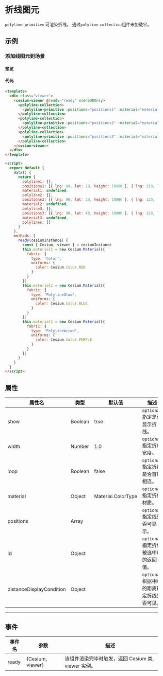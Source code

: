 # 折线图元

`polyline-primitive` 可渲染折线。 通过`polyline-collection`组件来加载它。

## 示例

### 添加线图元到场景

#### 预览

<doc-preview>
  <template>
    <div class="viewer">
      <cesium-viewer @ready="ready" scene3DOnly>
        <polyline-collection>
          <polyline-primitive :positions="positions1" :material="material1" :width="5"></polyline-primitive>
        </polyline-collection>
        <polyline-collection>
          <polyline-primitive :positions="positions2" :material="material2" :width="10"></polyline-primitive>
        </polyline-collection>
        <polyline-collection>
          <polyline-primitive :positions="positions3" :material="material3" :width="10"></polyline-primitive>
        </polyline-collection>
      </cesium-viewer>
    </div>
  </template>

  <script>
    export default {
      data () {
        return {
          polyline1: {},
          positions1: [{lng: 90, lat: 20, height: 10000}, {lng: 120, lat: 20, height: 10000}],
          material1: undefined,
          polyline2: {},
          positions2: [{lng: 90, lat: 30, height: 10000}, {lng: 120, lat: 30, height: 10000}],
          material2: undefined,
          polyline3: {},
          positions3: [{lng: 90, lat: 40, height: 10000}, {lng: 120, lat: 40, height: 10000}],
          material3: undefined,
          polylines: []
        }
      },
      methods: {
        ready (cesiumInstance) {
          const {Cesium, viewer} = cesiumInstance
          this.material1 = new Cesium.Material({
            fabric: {
              type: 'Color',
              uniforms: {
                  color: Cesium.Color.RED
              }
            }
          })
          this.material2 = new Cesium.Material({
            fabric: {
              type: 'PolylineGlow',
              uniforms: {
                  color: Cesium.Color.BLUE
              }
            }
          })
          this.material3 = new Cesium.Material({
            fabric: {
              type: 'PolylineArrow',
              uniforms: {
                  color: Cesium.Color.PURPLE
              }
            }
          })
        }
      }
    }
  </script>
</doc-preview>

#### 代码

```html
<template>
  <div class="viewer">
    <cesium-viewer @ready="ready" scene3DOnly>
      <polyline-collection>
        <polyline-primitive :positions="positions1" :material="material1" :width="5"></polyline-primitive>
      </polyline-collection>
      <polyline-collection>
        <polyline-primitive :positions="positions2" :material="material2" :width="10"></polyline-primitive>
      </polyline-collection>
      <polyline-collection>
        <polyline-primitive :positions="positions3" :material="material3" :width="10"></polyline-primitive>
      </polyline-collection>
    </cesium-viewer>
  </div>
</template>

<script>
  export default {
    data() {
      return {
        polyline1: {},
        positions1: [{ lng: 90, lat: 20, height: 10000 }, { lng: 120, lat: 20, height: 10000 }],
        material1: undefined,
        polyline2: {},
        positions2: [{ lng: 90, lat: 30, height: 10000 }, { lng: 120, lat: 30, height: 10000 }],
        material2: undefined,
        polyline3: {},
        positions3: [{ lng: 90, lat: 40, height: 10000 }, { lng: 120, lat: 40, height: 10000 }],
        material3: undefined,
        polylines: []
      }
    },
    methods: {
      ready(cesiumInstance) {
        const { Cesium, viewer } = cesiumInstance
        this.material1 = new Cesium.Material({
          fabric: {
            type: 'Color',
            uniforms: {
              color: Cesium.Color.RED
            }
          }
        })
        this.material2 = new Cesium.Material({
          fabric: {
            type: 'PolylineGlow',
            uniforms: {
              color: Cesium.Color.BLUE
            }
          }
        })
        this.material3 = new Cesium.Material({
          fabric: {
            type: 'PolylineArrow',
            uniforms: {
              color: Cesium.Color.PURPLE
            }
          }
        })
      }
    }
  }
</script>
```

## 属性

| 属性名                   | 类型    | 默认值             | 描述                                        |
| ------------------------ | ------- | ------------------ | ------------------------------------------- |
| show                     | Boolean | true               | `optional` 指定是否显示折线。               |
| width                    | Number  | 1.0                | `optional` 指定折线宽度。                   |
| loop                     | Boolean | false              | `optional` 指定折线是否首尾相连。           |
| material                 | Object  | Material.ColorType | `optional` 指定折线材质。                   |
| positions                | Array   |                    | `optional` 指定线是否可显示。               |
| id                       | Object  |                    | `optional` 指定折线被选中时的返回值。       |
| distanceDisplayCondition | Object  |                    | `optional` 根据相机的距离确定折线是否可见。 |

---

## 事件

| 事件名 | 参数             | 描述                                                |
| ------ | ---------------- | --------------------------------------------------- |
| ready  | {Cesium, viewer} | 该组件渲染完毕时触发，返回 Cesium 类, viewer 实例。 |
